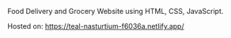 Food Delivery and Grocery Website using HTML, CSS, JavaScript.

Hosted on: https://teal-nasturtium-f6036a.netlify.app/

 
